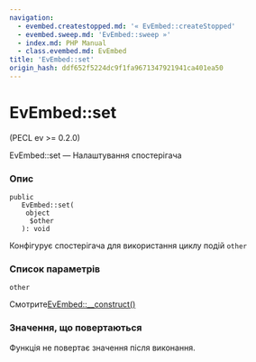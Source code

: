 ```yaml
---
navigation:
  - evembed.createstopped.md: '« EvEmbed::createStopped'
  - evembed.sweep.md: 'EvEmbed::sweep »'
  - index.md: PHP Manual
  - class.evembed.md: EvEmbed
title: 'EvEmbed::set'
origin_hash: ddf652f5224dc9f1fa9671347921941ca401ea50
---
```

# EvEmbed::set

(PECL ev >= 0.2.0)

EvEmbed::set — Налаштування спостерігача

### Опис

```methodsynopsis
public
   EvEmbed::set(
    object
     $other
   ): void
```

Конфігурує спостерігача для використання циклу подій `other`

### Список параметрів

`other`

Смотрите[EvEmbed::\_\_construct()](evembed.construct.md)

### Значення, що повертаються

Функція не повертає значення після виконання.
